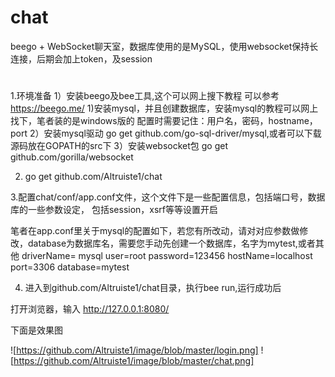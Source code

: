 # chat
beego + WebSocket聊天室，数据库使用的是MySQL，使用websocket保持长连接，后期会加上token，及session
#

1.环境准备
  1）安装beego及bee工具,这个可以网上搜下教程
     可以参考 https://beego.me/
  1)安装mysql，并且创建数据库，安装mysql的教程可以网上找下，笔者装的是windows版的
     配置时需要记住：用户名，密码，hostname，port
  2）安装mysql驱动
     go get github.com/go-sql-driver/mysql,或者可以下载源码放在GOPATH的src下
  3）安装websocket包
     go get  github.com/gorilla/websocket
     
2. go get github.com/Altruiste1/chat


3.配置chat/conf/app.conf文件，这个文件下是一些配置信息，包括端口号，数据库的一些参数设定，
  包括session，xsrf等等设置开启
  
   笔者在app.conf里关于mysql的配置如下，若您有所改动，请对对应参数做修改，database为数据库名，需要您手动先创建一个数据库，名字为mytest,或者其他
   driverName= mysql
   user=root
   password=123456
   hostName=localhost
   port=3306
   database=mytest
  
 4. 进入到github.com/Altruiste1/chat目录，执行bee run,运行成功后

   打开浏览器，输入  http://127.0.0.1:8080/
 
 下面是效果图
 
 
![https://github.com/Altruiste1/image/blob/master/login.png]
![https://github.com/Altruiste1/image/blob/master/chat.png]  
